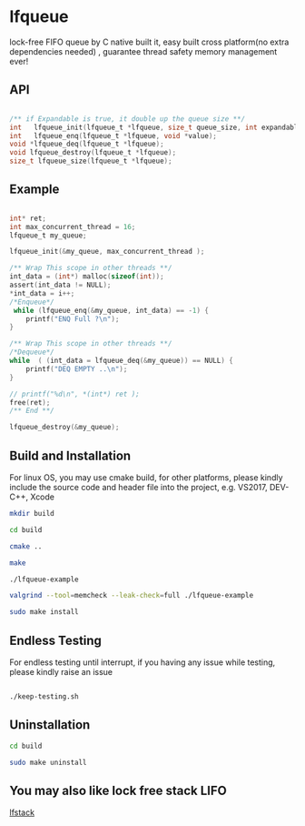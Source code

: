 # lfqueue
lock-free FIFO queue by C native built it, easy built cross platform(no extra dependencies needed) , guarantee thread safety memory management ever!


## API 
```c

/** if Expandable is true, it double up the queue size **/
int   lfqueue_init(lfqueue_t *lfqueue, size_t queue_size, int expandable);
int   lfqueue_enq(lfqueue_t *lfqueue, void *value);
void *lfqueue_deq(lfqueue_t *lfqueue);
void lfqueue_destroy(lfqueue_t *lfqueue);
size_t lfqueue_size(lfqueue_t *lfqueue);

```


## Example

```c

int* ret;
int max_concurrent_thread = 16;
lfqueue_t my_queue;

lfqueue_init(&my_queue, max_concurrent_thread );

/** Wrap This scope in other threads **/
int_data = (int*) malloc(sizeof(int));
assert(int_data != NULL);
*int_data = i++;
/*Enqueue*/
 while (lfqueue_enq(&my_queue, int_data) == -1) {
    printf("ENQ Full ?\n");
}

/** Wrap This scope in other threads **/
/*Dequeue*/
while  ( (int_data = lfqueue_deq(&my_queue)) == NULL) {
    printf("DEQ EMPTY ..\n");
}

// printf("%d\n", *(int*) ret );
free(ret);
/** End **/

lfqueue_destroy(&my_queue);

```



## Build and Installation

For linux OS, you may use cmake build, for other platforms, please kindly include the source code and header file into the project, e.g. VS2017, DEV-C++, Xcode

```bash
mkdir build

cd build

cmake ..

make

./lfqueue-example

valgrind --tool=memcheck --leak-check=full ./lfqueue-example

sudo make install


```

## Endless Testing 

For endless testing until interrupt, if you having any issue while testing, please kindly raise an issue

```bash

./keep-testing.sh

```


## Uninstallation

```bash
cd build

sudo make uninstall

```


## You may also like lock free stack LIFO

[lfstack](https://github.com/Taymindis/lfstack)